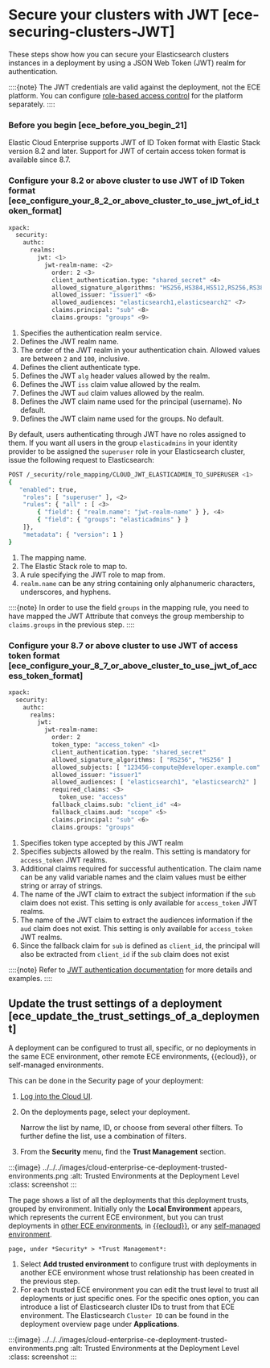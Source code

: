 # Secure your clusters with JWT [ece-securing-clusters-JWT]

These steps show how you can secure your Elasticsearch clusters instances in a deployment by using a JSON Web Token (JWT) realm for authentication.

::::{note}
The JWT credentials are valid against the deployment, not the ECE platform. You can configure [role-based access control](../../../deploy-manage/users-roles/cloud-enterprise-orchestrator/manage-users-roles.md) for the platform separately.
::::



### Before you begin [ece_before_you_begin_21]

Elastic Cloud Enterprise supports JWT of ID Token format with Elastic Stack version 8.2 and later. Support for JWT of certain access token format is available since 8.7.


### Configure your 8.2 or above cluster to use JWT of ID Token format [ece_configure_your_8_2_or_above_cluster_to_use_jwt_of_id_token_format]

```sh
xpack:
  security:
    authc:
      realms:
        jwt: <1>
          jwt-realm-name: <2>
            order: 2 <3>
            client_authentication.type: "shared_secret" <4>
            allowed_signature_algorithms: "HS256,HS384,HS512,RS256,RS384,RS512,ES256,ES384,ES512,PS256,PS384,PS512" <5>
            allowed_issuer: "issuer1" <6>
            allowed_audiences: "elasticsearch1,elasticsearch2" <7>
            claims.principal: "sub" <8>
            claims.groups: "groups" <9>
```

1. Specifies the authentication realm service.
2. Defines the JWT realm name.
3. The order of the JWT realm in your authentication chain. Allowed values are between `2` and `100`, inclusive.
4. Defines the client authenticate type.
5. Defines the JWT `alg` header values allowed by the realm.
6. Defines the JWT `iss` claim value allowed by the realm.
7. Defines the JWT `aud` claim values allowed by the realm.
8. Defines the JWT claim name used for the principal (username). No default.
9. Defines the JWT claim name used for the groups. No default.


By default, users authenticating through JWT have no roles assigned to them. If you want all users in the group `elasticadmins` in your identity provider to be assigned the `superuser` role in your Elasticsearch cluster, issue the following request to Elasticsearch:

```sh
POST /_security/role_mapping/CLOUD_JWT_ELASTICADMIN_TO_SUPERUSER <1>
{
   "enabled": true,
    "roles": [ "superuser" ], <2>
    "rules": { "all" : [ <3>
        { "field": { "realm.name": "jwt-realm-name" } }, <4>
        { "field": { "groups": "elasticadmins" } }
    ]},
    "metadata": { "version": 1 }
}
```

1. The mapping name.
2. The Elastic Stack role to map to.
3. A rule specifying the JWT role to map from.
4. `realm.name` can be any string containing only alphanumeric characters, underscores, and hyphens.


::::{note}
In order to use the field `groups` in the mapping rule, you need to have mapped the JWT Attribute that conveys the group membership to `claims.groups` in the previous step.
::::



### Configure your 8.7 or above cluster to use JWT of access token format [ece_configure_your_8_7_or_above_cluster_to_use_jwt_of_access_token_format]

```sh
xpack:
  security:
    authc:
      realms:
        jwt:
          jwt-realm-name:
            order: 2
            token_type: "access_token" <1>
            client_authentication.type: "shared_secret"
            allowed_signature_algorithms: [ "RS256", "HS256" ]
            allowed_subjects: [ "123456-compute@developer.example.com" ] <2>
            allowed_issuer: "issuer1"
            allowed_audiences: [ "elasticsearch1", "elasticsearch2" ]
            required_claims: <3>
              token_use: "access"
            fallback_claims.sub: "client_id" <4>
            fallback_claims.aud: "scope" <5>
            claims.principal: "sub" <6>
            claims.groups: "groups"
```

1. Specifies token type accepted by this JWT realm
2. Specifies subjects allowed by the realm. This setting is mandatory for `access_token` JWT realms.
3. Additional claims required for successful authentication. The claim name can be any valid variable names and the claim values must be either string or array of strings.
4. The name of the JWT claim to extract the subject information if the `sub` claim does not exist. This setting is only available for `access_token` JWT realms.
5. The name of the JWT claim to extract the audiences information if the `aud` claim does not exist. This setting is only available for `access_token` JWT realms.
6. Since the fallback claim for `sub` is defined as `client_id`, the principal will also be extracted from `client_id` if the `sub` claim does not exist


::::{note}
Refer to [JWT authentication documentation](https://www.elastic.co/guide/en/elasticsearch/reference/current/jwt-auth-realm.html) for more details and examples.
::::



## Update the trust settings of a deployment [ece_update_the_trust_settings_of_a_deployment]

A deployment can be configured to trust all, specific, or no deployments in the same ECE environment, other remote ECE environments, {{ecloud}}, or self-managed environments.

This can be done in the Security page of your deployment:

1. [Log into the Cloud UI](../../../deploy-manage/deploy/cloud-enterprise/log-into-cloud-ui.md).
2. On the deployments page, select your deployment.

    Narrow the list by name, ID, or choose from several other filters. To further define the list, use a combination of filters.

3. From the **Security** menu, find the **Trust Management** section.

:::{image} ../../../images/cloud-enterprise-ce-deployment-trusted-environments.png
:alt: Trusted Environments at the Deployment Level
:class: screenshot
:::

The page shows a list of all the deployments that this deployment trusts, grouped by environment. Initially only the **Local Environment** appears, which represents the current ECE environment, but you can trust deployments in [other ECE environments](../../../deploy-manage/remote-clusters/ece-remote-cluster-other-ece.md#ece-trust-remote-environments), in [{{ecloud}}](../../../deploy-manage/remote-clusters/ece-remote-cluster-ece-ess.md#ece-trust-ec), or any [self-managed environment](../../../deploy-manage/remote-clusters/ece-remote-cluster-self-managed.md#ece-trust-self-managed).

```
page, under *Security* > *Trust Management*:
```
1. Select **Add trusted environment** to configure trust with deployments in another ECE environment whose trust relationship has been created in the previous step.
2. For each trusted ECE environment you can edit the trust level to trust all deployments or just specific ones. For the specific ones option, you can introduce a list of Elasticsearch cluster IDs to trust from that ECE environment. The Elasticsearch `Cluster ID` can be found in the deployment overview page under **Applications**.

:::{image} ../../../images/cloud-enterprise-ce-deployment-trusted-environments.png
:alt: Trusted Environments at the Deployment Level
:class: screenshot
:::

